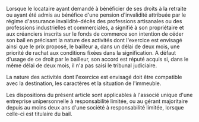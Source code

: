 Lorsque le locataire ayant demandé à bénéficier de ses droits à la retraite ou ayant été admis au bénéfice d'une pension d'invalidité attribuée par le régime d'assurance invalidité-décès des professions artisanales ou des professions industrielles et commerciales, a signifié à son propriétaire et aux créanciers inscrits sur le fonds de commerce son intention de céder son bail en précisant la nature des activités dont l'exercice est envisagé ainsi que le prix proposé, le bailleur a, dans un délai de deux mois, une priorité de rachat aux conditions fixées dans la signification. A défaut d'usage de ce droit par le bailleur, son accord est réputé acquis si, dans le même délai de deux mois, il n'a pas saisi le tribunal judiciaire.

La nature des activités dont l'exercice est envisagé doit être compatible avec la destination, les caractères et la situation de l'immeuble.

Les dispositions du présent article sont applicables à l'associé unique d'une entreprise unipersonnelle à responsabilité limitée, ou au gérant majoritaire depuis au moins deux ans d'une société à responsabilité limitée, lorsque celle-ci est titulaire du bail.
